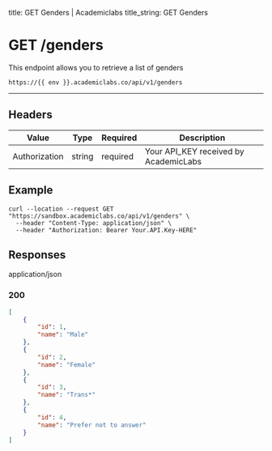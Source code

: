 title: GET Genders | Academiclabs
title_string: <span class="t-get">GET</span> Genders

# <span class="t-get">GET</span>  /genders

This endpoint allows you to retrieve a list of genders

```
https://{{ env }}.academiclabs.co/api/v1/genders
```

---

## Headers

|  Value   |      Type      |  Required | Description |
| -------- |:--------------:|-----------|-----------|
| Authorization  | string | required | Your API_KEY received by AcademicLabs|


## Example

```curl
curl --location --request GET "https://sandbox.academiclabs.co/api/v1/genders" \
  --header "Content-Type: application/json" \
  --header "Authorization: Bearer Your.API.Key-HERE"
```

## Responses

<span class="response-type" >application/json</span>

### <span class="circle-green"></span>200

```json
[
    {
        "id": 1,
        "name": "Male"
    },
    {
        "id": 2,
        "name": "Female"
    },
    {
        "id": 3,
        "name": "Trans*"
    },
    {
        "id": 4,
        "name": "Prefer not to answer"
    }
]
```